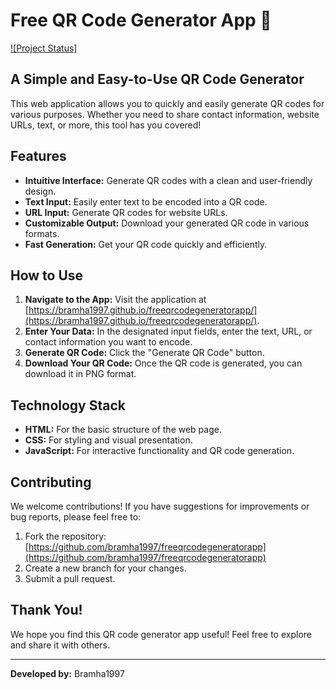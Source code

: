 # Free QR Code Generator App 🚀

[![Project Status]](https://bramha1997.github.io/freeqrcodegeneratorapp/)

## A Simple and Easy-to-Use QR Code Generator

This web application allows you to quickly and easily generate QR codes for various purposes. Whether you need to share contact information, website URLs, text, or more, this tool has you covered!

## Features

*   **Intuitive Interface:** Generate QR codes with a clean and user-friendly design.
*   **Text Input:** Easily enter text to be encoded into a QR code.
*   **URL Input:** Generate QR codes for website URLs.
*   **Customizable Output:** Download your generated QR code in various formats.
*   **Fast Generation:** Get your QR code quickly and efficiently.

## How to Use

1.  **Navigate to the App:** Visit the application at [https://bramha1997.github.io/freeqrcodegeneratorapp/](https://bramha1997.github.io/freeqrcodegeneratorapp/).
2.  **Enter Your Data:** In the designated input fields, enter the text, URL, or contact information you want to encode.
3.  **Generate QR Code:** Click the "Generate QR Code" button.
4.  **Download Your QR Code:** Once the QR code is generated, you can download it in PNG format.

## Technology Stack

*   **HTML:** For the basic structure of the web page.
*   **CSS:** For styling and visual presentation.
*   **JavaScript:** For interactive functionality and QR code generation.

## Contributing

We welcome contributions! If you have suggestions for improvements or bug reports, please feel free to:

1.  Fork the repository: [https://github.com/bramha1997/freeqrcodegeneratorapp](https://github.com/bramha1997/freeqrcodegeneratorapp)
2.  Create a new branch for your changes.
3.  Submit a pull request.

## Thank You!

We hope you find this QR code generator app useful! Feel free to explore and share it with others.

---

**Developed by:** Bramha1997
